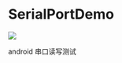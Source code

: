# SerialPortDemo
[![](https://jitpack.io/v/guanguoxiang/SerialPortDemo.svg)](https://jitpack.io/#guanguoxiang/SerialPortDemo)


android 串口读写测试
